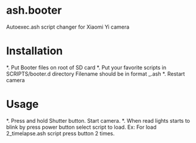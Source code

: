 # ash.booter
Autoexec.ash script changer for Xiaomi Yi camera

# Installation
*. Put Booter files on root of SD card
*. Put your favorite scripts in SCRIPTS/booter.d directory
Filename should be in format <NUMBER1-9>_<DESCRIPTION>.ash
*. Restart camera

# Usage
*. Press and hold Shutter button. Start camera.
*. When read lights starts to blink by press power button select script to load. Ex: For load 2_timelapse.ash script press button 2 times.

